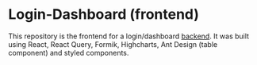 # Login-Dashboard (frontend)

This repository is the frontend for a login/dashboard [backend](https://github.com/Cats-n-coffee/login-dashboard).
It was built using React, React Query, Formik, Highcharts, Ant Design (table component) and styled components.